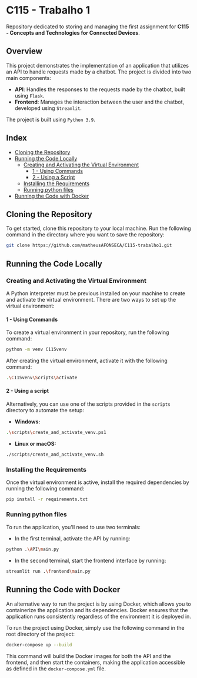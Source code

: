 # C115 - Trabalho 1

Repository dedicated to storing and managing the first assignment for **C115 - Concepts and Technologies for Connected Devices**.

## Overview

This project demonstrates the implementation of an application that utilizes an API to handle requests made by a chatbot. The project is divided into two main components:

- **API**: Handles the responses to the requests made by the chatbot, built using `Flask`.
- **Frontend**: Manages the interaction between the user and the chatbot, developed using `Streamlit`.

The project is built using `Python 3.9`.

## Index
- [Cloning the Repository](#cloning-the-repository)
- [Running the Code Locally](#running-the-code-locally)
  - [Creating and Activating the Virtual Environment](#creating-and-activating-the-virtual-environment)
    - [1 - Using Commands](#1---using-commands)
    - [2 - Using a Script](#2---using-a-script)
  - [Installing the Requirements](#installing-the-requirements)
  - [Running python files](#running-python-files)
- [Running the Code with Docker](#running-the-code-with-docker)

## Cloning the Repository

To get started, clone this repository to your local machine. Run the following command in the directory where you want to save the repository:

```bash
git clone https://github.com/matheusAFONSECA/C115-trabalho1.git
```

## Running the Code Locally

### Creating and Activating the Virtual Environment

A Python interpreter must be previous installed on your machine to create and activate the virtual environment. There are two ways to set up the virtual environment:

#### 1 - Using Commands

To create a virtual environment in your repository, run the following command:

```bash
python -m venv C115venv
```

After creating the virtual environment, activate it with the following command:

```bash
.\C115venv\Scripts\activate
```

#### 2 - Using a script

Alternatively, you can use one of the scripts provided in the `scripts` directory to automate the setup:

- **Windows:**

```bash
.\scripts\create_and_activate_venv.ps1
```

- **Linux or macOS:**

```bash
./scripts/create_and_activate_venv.sh
```

### Installing the Requirements

Once the virtual environment is active, install the required dependencies by running the following command:

```bash
pip install -r requirements.txt
```

### Running python files

To run the application, you'll need to use two terminals:

- In the first terminal, activate the API by running:
```bash
python .\API\main.py
```
- In the second terminal, start the frontend interface by running:

```bash
streamlit run .\frontend\main.py
```

## Running the Code with Docker

An alternative way to run the project is by using Docker, which allows you to containerize the application and its dependencies. Docker ensures that the application runs consistently regardless of the environment it is deployed in.

To run the project using Docker, simply use the following command in the root directory of the project:

```bash
docker-compose up --build
```

This command will build the Docker images for both the API and the frontend, and then start the containers, making the application accessible as defined in the `docker-compose.yml` file.
